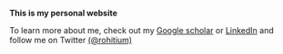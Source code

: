 __This is my personal website__

To learn more about me, check out my [Google scholar](https://scholar.google.com/citations?user=BtloPpsAAAAJ&hl=en&oi=ao) or [LinkedIn](https://www.linkedin.com/in/rohit-satija/) and follow me on Twitter [(@rohitium)](https://twitter.com/rohitium)
